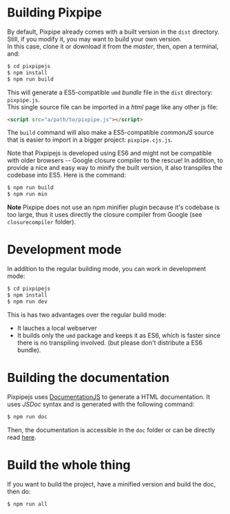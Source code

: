 # Building Pixpipe
By default, Pixpipe already comes with a built version in the `dist` directory. Still, if you modify it, you may want to build your own version.  
In this case, clone it or download it from the *master*, then, open a terminal, and:  

```bash
$ cd pixpipejs
$ npm install
$ npm run build
```

This will generate a ES5-compatible `umd` *bundle* file in the `dist` directory: `pixpipe.js`.  
This single source file can be imported in a *html* page like any other js file:

```html
<script src="a/path/to/pixpipe.js"></script>
```
The `build` command will also make a ES5-compatible *commonJS* source that is easier to import in a bigger project: `pixpipe.cjs.js`.


Note that Pixpipejs is developed using ES6 and might not be compatible with older browsers -- Google closure compiler to the rescue! In addition, to provide a nice and easy way to minify the built version, it also transpiles the codebase into ES5. Here is the command:

```bash
$ npm run build
$ npm run min
```

**Note** Pixpipe does not use an npm minifier plugin because it's codebase is too large, thus it uses directly the closure compiler from Google (see `closurecompiler` folder).

# Development mode
In addition to the regular building mode, you can work in development mode:

```bash
$ cd pixpipejs
$ npm install
$ npm run dev
```
This is has two advantages over the regular build mode:
- It lauches a local webserver
- It builds only the `umd` package and keeps it as ES6, which is faster since there is no transpiling involved. (but please don't distribute a ES6 bundle).


# Building the documentation
Pixpipejs uses [DocumentationJS](http://documentation.js.org/) to generate a HTML documentation. It uses *JSDoc* syntax and is generated with the following command:

```bash
$ npm run doc
```

Then, the documentation is accessible in the `doc` folder or can be directly read [here](http://pixpipe.github.io/pixpipejs/doc/).

# Build the whole thing
If you want to build the project, have a minified version and build the doc, then do:
```bash
$ npm run all
```

